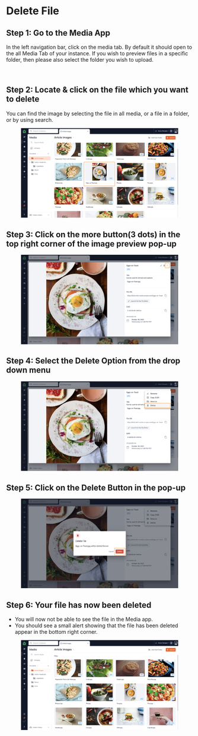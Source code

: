 # Delete File



## Step 1: Go to the Media App

In the left navigation bar, click on the media tab. By default it should open to the all Media Tab of your instance. If you wish to preview files in a specific folder, then please also select the folder you wish to upload.

<figure><img src="https://files.gitbook.com/v0/b/gitbook-x-prod.appspot.com/o/spaces%2F-LKUXrO8I7u5ufn3Lefn%2Fuploads%2FxK7hAme2xyOJQzuvWZqq%2FScreen%20Shot%202022-10-26%20at%203.24.45%20PM.png?alt=media&#x26;token=73e3c2bc-474e-4f18-ae9f-a2fb3effffbd" alt=""><figcaption></figcaption></figure>

## Step 2: Locate & click on the file which you want to delete

You can find the image by selecting the file in all media, or a file in a folder, or by using search.&#x20;

<figure><img src="../../../../.gitbook/assets/Screen Shot 2022-10-31 at 7.41.50 PM.png" alt=""><figcaption></figcaption></figure>

## Step 3: Click on the more button(3 dots) in the top right corner of the image preview pop-up

<figure><img src="../../../../.gitbook/assets/Screen Shot 2022-10-31 at 7.47.55 PM.png" alt=""><figcaption></figcaption></figure>

## Step 4: Select the Delete Option from the drop down menu

<figure><img src="../../../../.gitbook/assets/Screen Shot 2022-10-31 at 7.48.44 PM.png" alt=""><figcaption></figcaption></figure>

## Step 5: Click on the Delete Button in the pop-up

<figure><img src="../../../../.gitbook/assets/Screen Shot 2022-10-31 at 7.49.40 PM.png" alt=""><figcaption></figcaption></figure>

## Step 6:  Your file has now been deleted

* You will now not be able to see the file in the Media app.&#x20;
* You should see a small alert showing that the file has been deleted appear in the bottom right corner.&#x20;

<figure><img src="../../../../.gitbook/assets/Screen Shot 2022-10-31 at 7.50.22 PM.png" alt=""><figcaption></figcaption></figure>
